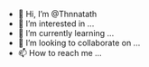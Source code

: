 - 👋 Hi, I’m @Thnnatath
- 👀 I’m interested in ...
- 🌱 I’m currently learning ...
- 💞️ I’m looking to collaborate on ...
- 📫 How to reach me ...

<!---
Thnnatath/Thnnatath is a ✨ special ✨ repository because its `README.md` (this file) appears on your GitHub profile.
You can click the Preview link to take a look at your changes.
--->
